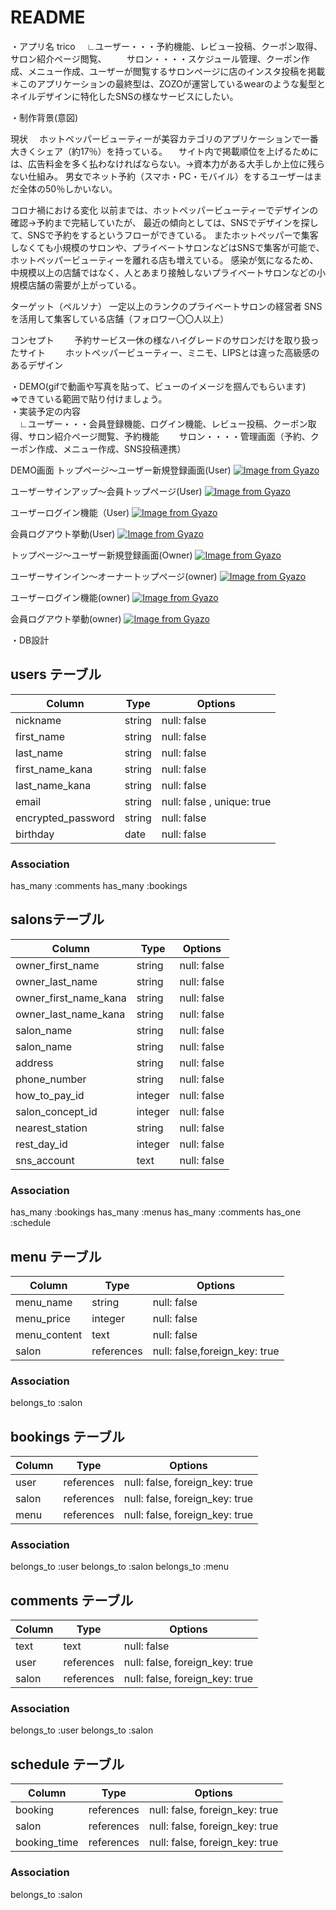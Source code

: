 # README
・アプリ名	trico
　∟ユーザー・・・予約機能、レビュー投稿、クーポン取得、サロン紹介ページ閲覧、
　　サロン・・・・スケジュール管理、クーポン作成、メニュー作成、ユーザーが閲覧するサロンページに店のインスタ投稿を掲載　
　
＊このアプリケーションの最終型は、ZOZOが運営しているwearのような髪型とネイルデザインに特化したSNSの様なサービスにしたい。

・制作背景(意図)

現状
　ホットペッパービューティーが美容カテゴリのアプリケーションで一番大きくシェア（約17％）を持っている。
　サイト内で掲載順位を上げるためには、広告料金を多く払わなければならない。→資本力がある大手しか上位に残らない仕組み。
  男女でネット予約（スマホ・PC・モバイル）をするユーザーはまだ全体の50％しかいない。

コロナ禍における変化
  以前までは、ホットペッパービューティーでデザインの確認→予約まで完結していたが、
  最近の傾向としては、SNSでデザインを探して、SNSで予約をするというフローができている。
  またホットペッパーで集客しなくても小規模のサロンや、プライベートサロンなどはSNSで集客が可能で、ホットペッパービューティーを離れる店も増えている。
  感染が気になるため、中規模以上の店舗ではなく、人とあまり接触しないプライベートサロンなどの小規模店舗の需要が上がっている。

ターゲット（ペルソナ）
  一定以上のランクのプライベートサロンの経営者
  SNSを活用して集客している店舗（フォロワー〇〇人以上）

コンセプト
　　予約サービス一休の様なハイグレードのサロンだけを取り扱ったサイト
　　ホットペッパービューティー、ミニモ、LIPSとは違った高級感のあるデザイン
　　

・DEMO(gifで動画や写真を貼って、ビューのイメージを掴んでもらいます)						
⇒できている範囲で貼り付けましょう。						
・実装予定の内容						
　∟ユーザー・・・会員登録機能、ログイン機能、レビュー投稿、クーポン取得、サロン紹介ページ閲覧、予約機能
　　サロン・・・・管理画面（予約、クーポン作成、メニュー作成、SNS投稿連携）

DEMO画面
トップページ〜ユーザー新規登録画面(User)
[![Image from Gyazo](https://i.gyazo.com/d115b143087e7f73d0a01108dfd24873.gif)](https://gyazo.com/d115b143087e7f73d0a01108dfd24873)

ユーザーサインアップ〜会員トップページ(User)
[![Image from Gyazo](https://i.gyazo.com/ea4cc0e36c9943569da8fc526bf4c0fd.gif)](https://gyazo.com/ea4cc0e36c9943569da8fc526bf4c0fd)

ユーザーログイン機能（User)
[![Image from Gyazo](https://i.gyazo.com/f3f3c388d7e49af929f7138e8a45063d.gif)](https://gyazo.com/f3f3c388d7e49af929f7138e8a45063d)

会員ログアウト挙動(User)
[![Image from Gyazo](https://i.gyazo.com/07858e75451255418cb5ed9c90ed0288.gif)](https://gyazo.com/07858e75451255418cb5ed9c90ed0288)

トップページ〜ユーザー新規登録画面(Owner)
[![Image from Gyazo](https://i.gyazo.com/cfe6794c4b34f5d8e3addfea27624faf.gif)](https://gyazo.com/cfe6794c4b34f5d8e3addfea27624faf)

ユーザーサインイン〜オーナートップページ(owner)
[![Image from Gyazo](https://i.gyazo.com/11739c22ac2c225bac0dbb92cc0458f0.gif)](https://gyazo.com/11739c22ac2c225bac0dbb92cc0458f0)

ユーザーログイン機能(owner)
[![Image from Gyazo](https://i.gyazo.com/4e82beb9d94236ac811dd98898e716b1.gif)](https://gyazo.com/4e82beb9d94236ac811dd98898e716b1)

会員ログアウト挙動(owner)
[![Image from Gyazo](https://i.gyazo.com/2e019bf9a4f7196ad7f5877b3632668c.gif)](https://gyazo.com/2e019bf9a4f7196ad7f5877b3632668c)


・DB設計						
## users テーブル

| Column             | Type       | Options     |
| ------------------ | -----------| ----------- |
| nickname           | string     | null: false |
| first_name         | string     | null: false |
| last_name          | string     | null: false |
| first_name_kana    | string     | null: false |
| last_name_kana     | string     | null: false |
| email              | string     | null: false , unique: true|
| encrypted_password | string     | null: false |
| birthday           | date       | null: false |


### Association
has_many :comments
has_many :bookings


##  salonsテーブル

| Column                | Type          | Options     |
| ----------------      | ------------- | ----------- |
| owner_first_name      | string        | null: false |
| owner_last_name       | string        | null: false |
| owner_first_name_kana | string        | null: false |
| owner_last_name_kana  | string        | null: false |
| salon_name            | string        | null: false |
| salon_name            | string        | null: false |
| address               | string        | null: false |
| phone_number          | string        | null: false |
| how_to_pay_id         | integer       | null: false |
| salon_concept_id      | integer       | null: false |
| nearest_station       | string        | null: false |
| rest_day_id           | integer       | null: false |
| sns_account           | text          | null: false |


### Association
has_many :bookings
has_many :menus
has_many :comments
has_one :schedule



## menu テーブル

| Column                        | Type       | Options      |
| ----------------------------- | ---------- | ------------ |
| menu_name                     | string     | null: false  |
| menu_price                    | integer    | null: false  |
| menu_content                  | text       | null: false  |
| salon                         | references | null: false,foreign_key: true  |

### Association
belongs_to :salon




## bookings テーブル

| Column                        | Type        |Options                       |
| ----------------------------- | ----------  | ---------------------------- |
| user                          | references  |null: false, foreign_key: true|
| salon                         | references  |null: false, foreign_key: true|
| menu                          | references  |null: false, foreign_key: true|


### Association
belongs_to :user
belongs_to :salon
belongs_to :menu

## comments テーブル

| Column                        | Type        |Options                       |
| ----------------------------- | ----------  | ---------------------------- |
| text                          | text        |null: false                   |
| user                          | references  |null: false, foreign_key: true|
| salon                         | references  |null: false, foreign_key: true|


### Association
belongs_to :user
belongs_to :salon

## schedule テーブル

| Column                        | Type        |Options                       |
| ----------------------------- | ----------  | ---------------------------- |
| booking                       | references  |null: false, foreign_key: true|
| salon                         | references  |null: false, foreign_key: true|
| booking_time                  | references  |null: false, foreign_key: true|

### Association
belongs_to :salon
